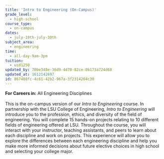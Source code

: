```yaml
---
title: 'Intro to Engineering (On-Campus)'
grade_level:
  - high-school
course_type:
  - on-campus
dates:
  - july-19th-july-30th
subject_area:
  - engineering
time:
  - all-day-9am-3pm
tuition:
  - usd1250
updated_by: 70be348e-36d9-4d70-82ce-0b173a724d68
updated_at: 1612142697
id: 867488fc-4c61-42b2-967a-3f2314204c30
---
```

<b>For Careers in:</b> All Engineering Disciplines<br><br>
This is the on-campus version of our <i>Intro to Engineering</i> course. In partnership with the LSU College of Engineering, <i>Intro to Engineering</i> will introduce you to the profession, ethics, and diversity of the field of engineering. You will complete 15 hands-on projects relating to 10 different fields of engineering offered at LSU. Throughout the course, you will interact with your instructor, teaching assistants, and peers to learn about each discipline and work on projects. This experience will allow you to explore the differences between each engineering discipline and help you make more informed decisions about future elective choices in high school and selecting your college major.